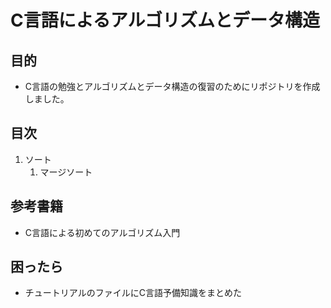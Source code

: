 # C言語によるアルゴリズムとデータ構造
## 目的
- C言語の勉強とアルゴリズムとデータ構造の復習のためにリポジトリを作成しました。
## 目次
1. ソート
    1. マージソート

## 参考書籍
- C言語による初めてのアルゴリズム入門
## 困ったら
- チュートリアルのファイルにC言語予備知識をまとめた